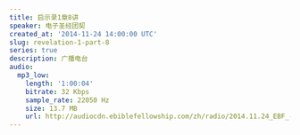 ```yaml
---
title: 启示录1章8讲
speaker: 电子圣经团契
created_at: '2014-11-24 14:00:00 UTC'
slug: revelation-1-part-8
series: true
description: 广播电台
audio:
  mp3_low:
    length: '1:00:04'
    bitrate: 32 Kbps
    sample_rate: 22050 Hz
    size: 13.7 MB
    url: http://audiocdn.ebiblefellowship.com/zh/radio/2014.11.24_EBF_-_Revelation_1_Part_8.mp3
---
```

